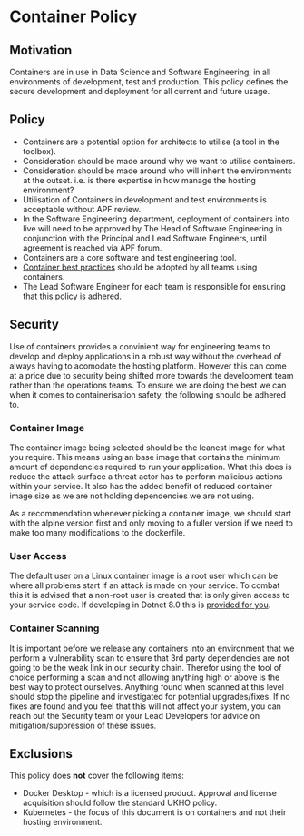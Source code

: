 # Container Policy

## Motivation

Containers are in use in Data Science and Software Engineering, in all environments of development, test and production. This policy defines the secure development and deployment for all current and future usage.

## Policy

* Containers are a potential option for architects to utilise (a tool in the toolbox).
* Consideration should be made around why we want to utilise containers.
* Consideration should be made around who will inherit the environments at the outset. i.e. is there expertise in how manage the hosting environment?
* Utilisation of Containers in development and test environments is acceptable without APF review.
* In the Software Engineering department, deployment of containers into live will need to be approved by The Head of Software Engineering in conjunction with the Principal and Lead Software Engineers, until agreement is reached via APF forum.
* Containers are a core software and test engineering tool.
* [Container best practices](./ContainerBestPractices.md) should be adopted by all teams using containers.
* The Lead Software Engineer for each team is responsible for ensuring that this policy is adhered.

## Security

Use of containers provides a convinient way for engineering teams to develop and deploy applications in a robust way without the overhead of always having to acomodate the hosting platform. However this can come at a price due to security being shifted more towards the development team rather than the operations teams. To ensure we are doing the best we can when it comes to containerisation safety, the following should be adhered to.

### Container Image

The container image being selected should be the leanest image for what you require. This means using an base image that contains the minimum amount of dependencies required to run your application. What this does is reduce the attack surface a threat actor has to perform malicious actions within your service. It also has the added benefit of reduced container image size as we are not holding dependencies we are not using.

As a recommendation whenever picking a container image, we should start with the alpine version first and only moving to a fuller version if we need to make too many modifications to the dockerfile.

### User Access

The default user on a Linux container image is a root user which can be where all problems start if an attack is made on your service. To combat this it is advised that a non-root user is created that is only given access to your service code. If developing in Dotnet 8.0 this is [provided for you](https://learn.microsoft.com/en-us/dotnet/core/whats-new/dotnet-8/containers#non-root-user).

### Container Scanning

It is important before we release any containers into an environment that we perform a vulnerability scan to ensure that 3rd party dependencies are not going to be the weak link in our security chain. Therefor using the tool of choice performing a scan and not allowing anything high or above is the best way to protect ourselves. Anything found when scanned at this level should stop the pipeline and investigated for potential upgrades/fixes. If no fixes are found and you feel that this will not affect your system, you can reach out the Security team or your Lead Developers for advice on mitigation/suppression of these issues.

## Exclusions

This policy does **not** cover the following items:

* Docker Desktop - which is a licensed product. Approval and license acquisition should follow the standard UKHO policy.
* Kubernetes - the focus of this document is on containers and not their hosting environment.
